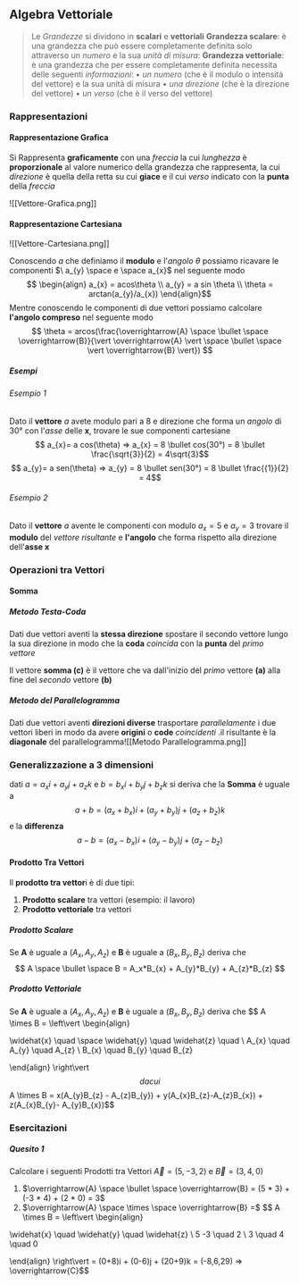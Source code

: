 ## Algebra Vettoriale

> Le *Grandezze* si dividono in **scalari** e **vettoriali**
> **Grandezza scalare**: è una grandezza che può essere completamente definita solo attraverso un *numero* e la sua *unità di misura*:
> **Grandezza vettoriale**: è una grandezza che per essere completamente definita necessita delle seguenti *informazioni*:
> 	• *un numero* (che è il modulo o intensità del vettore) e la sua unità di misura
> 	• *una direzione* (che è la direzione del vettore)
> 	  • *un verso* (che è il verso del vettore)


### Rappresentazioni

#### Rappresentazione Grafica

Si Rappresenta **graficamente** con una *freccia* la cui *lunghezza* è **proporzionale** al valore numerico della grandezza che rappresenta, la cui *direzione* è quella della retta su cui **giace** e il cui *verso* indicato con la **punta** della *freccia*

![[Vettore-Grafica.png]]

#### Rappresentazione Cartesiana

![[Vettore-Cartesiana.png]]

Conoscendo $a$ che definiamo il **modulo** e l'*angolo* $\theta$ possiamo ricavare le componenti $\ a_{y} \space e \space a_{x}$ nel seguente modo  $$ \begin{align} a_{x} = acos\theta \\ a_{y} = a sin \theta \\ \theta = arctan(a_{y}/a_{x}) \end{align}$$
Mentre conoscendo le componenti di due vettori possiamo calcolare **l'angolo compreso** nel seguente modo $$ \theta = arcos(\frac{\overrightarrow{A} \space \bullet \space  \overrightarrow{B}}{\vert \overrightarrow{A} \vert \space \bullet \space \vert \overrightarrow{B} \vert}) $$

##### Esempi

###### Esempio 1
Dato il **vettore** *a* avete modulo pari a 8 e direzione che forma un *angolo* di $30°$ con l'*asse* delle **x**, trovare le sue componenti cartesiane 
$$ a_{x}= a cos(\theta) => a_{x} = 8 \bullet cos(30°) = 8 \bullet \frac{\sqrt{3}}{2} = 4\sqrt{3}$$
$$ a_{y}= a sen(\theta) => a_{y} = 8 \bullet sen(30°) = 8 \bullet \frac{{1}}{2} = 4$$

###### Esempio 2
Dato il **vettore** *a* avente le componenti con modulo $a_{x} = 5$ e $a_{y} = 3$ trovare il **modulo** del *vettore risultante* e **l'angolo** che forma rispetto alla direzione dell'**asse x** 


### Operazioni tra Vettori

#### Somma

##### Metodo Testa-Coda

Dati due vettori aventi la **stessa direzione** spostare il secondo vettore lungo la sua direzione in modo che la **coda** *coincida* con la **punta** del *primo vettore*

Il vettore **somma (c)** è il vettore che va dall'inizio del *primo* vettore **(a)** alla fine del *secondo* vettore **(b)** 

##### Metodo del Parallelogramma

Dati due vettori aventi **direzioni diverse** trasportare *parallelamente* i due vettori liberi in modo da avere **origini** o **code** *coincidenti* .il risultante è la **diagonale** del parallelogramma![[Metodo Parallelogramma.png]]

### Generalizzazione a 3 dimensioni

dati $a = a_{x}i + a_{y}j+a_{z}k$ e $b = b_{x}i+b_{y}j+b_{z}k$  si deriva che la **Somma** è uguale a $$ a+ b = (a_{x} + b_{x})i + (a_{y}+ b_{y})j + (a_{z}+ b_{z})k$$
e la **differenza** $$ a-b = (a_{x}-b_{x})i + (a_{y}-b_{y})j + (a_{z}-b_{z})$$
#### Prodotto Tra Vettori

Il **prodotto tra vettor**i è di due tipi:
1. **Prodotto scalare** tra vettori (esempio: il lavoro) 
2. **Prodotto vettoriale** tra vettori 

##### Prodotto Scalare 

Se **A** è uguale a $(A_x,A_y,A_z)$ e **B** è uguale a  $(B_x,B_y,B_z)$ deriva che $$ A \space \bullet \space B = A_x*B_{x} + A_{y}*B_{y} + A_{z}*B_{z} $$
##### Prodotto Vettoriale

Se **A** è uguale a $(A_x,A_y,A_z)$ e **B** è uguale a  $(B_x,B_y,B_z)$ deriva che $$ A \times B = \left\vert 
\begin{align} 

\widehat{x} \quad \space \widehat{y} \quad \widehat{z} \quad \\ 
A_{x} \quad A_{y} \quad A_{z} \\
B_{x} \quad B_{y} \quad B_{z}

\end{align} 
\right\vert $$
da cui $$A \times B = x(A_{y}B_{z} - A_{z}B_{y}) + y(A_{x}B_{z}-A_{z}B_{x}) + 
z(A_{x}B_{y}- A_{y}B_{x})$$

### Esercitazioni

##### Quesito 1

Calcolare i seguenti Prodotti tra Vettori $\overrightarrow{A} = (5,-3,2)$ e $\overrightarrow{B} = (3,4,0)$ 
1. $\overrightarrow{A} \space \bullet \space \overrightarrow{B} = (5 * 3) + (-3 * 4) + (2 * 0) = 3$
2. $\overrightarrow{A} \space \times \space \overrightarrow{B} =$  $$ A \times B = \left\vert 
\begin{align} 

\widehat{x}  \quad \widehat{y} \quad \widehat{z} \\ 
5  -3 \quad 2 \\
3 \quad 4 \quad 0

\end{align} 
\right\vert  = (0+8)i + (0-6)j + (20+9)k = (-8,6,29) => \overrightarrow{C}$$




